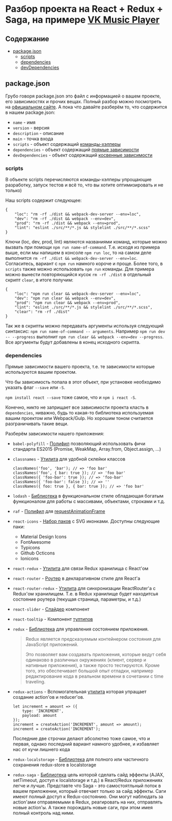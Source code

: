 # Разбор проекта на React + Redux + Saga, на примере [VK Music Player](http://vkmsc.com/)

## Содержание
* [package.json](#packagejson)
	* [scripts](#scripts)
	* [dependencies](#dependencies)
	* [devDependencies](#devDependencies)

## package.json
Грубо говоря package.json это файл с информацией о вашем проекте, его зависимостях и прочих вещах.
Полный разбор можно посмотреть на [официальном сайте](https://docs.npmjs.com/files/package.json).
А пока что давайте разберём то, что содержится в нашем package.json:

* `name` - имя
* `version` - версия
* `description` - описание
* `main` - точка входа
* `scripts` - объект содержащий [команды-хэлперы](#scripts)
* `dependencies` - объект содержащий [прямые зависимости](#dependencies)
* `devDependencies` - объект содержащий [косвенные зависимости](#devDependencies)

### scripts
В объекте scripts  перечисляются команды-хэлперы упрощающие разработку, запуск тестов и всё то, что вы хотите оптимизировать и не только)

Наш scripts содержит следующее:
```
{
	"loc": "rm -rf ./dist && webpack-dev-server --env=loc",
	"dev": "rm -rf ./dist && webpack --env=dev",
	"prod": "rm -rf ./dist && webpack --env=prod",
	"lint": "eslint ./src/**/*.js && stylelint ./src/**/*.scss"
}
```

Ключи (loc, dev, prod, lint) являются названиями команд, которые можно вызвать при помощи `npm run name-of-command`.
Т.е. исходя из примера выше, если мы напишем в консоле `npm run loc`, то на самом деле выполнится `rm -rf ./dist && webpack-dev-server --env=loc`.
Согласитесь, вариант с `npm run` намного короче и проще.
Более того, в `scripts` также можно использовать `npm run` команды.
Для примера можно вынести повторяющийся кусок `rm -rf ./dist` в отдельный скрипт `clear`, в итоге получим:

```
{
	"loc": "npm run clear && webpack-dev-server --env=loc",
	"dev": "npm run clear && webpack --env=dev",
	"prod": "npm run clear && webpack --env=prod",
	"lint": "eslint ./src/**/*.js && stylelint ./src/**/*.scss",
	"clear": "rm -rf ./dist"
}
```

Так же в скрипты можно передавать аргументы используя следующий синтаксис: `npm run name-of-command -- arguments`.
Например `npm run dev -- --progress` выполнит `npm run clear && webpack --env=dev --progress`.
Все аргументы будут добавлены в конец исходного скрипта.

### dependencies

Прямые зависимости вашего проекта, т.е. те зависимости которые используются вашим проектом.

Что бы зависимость попала в этот объект, при установке необходимо указать флаг `--save` или `-S`.

`npm install react --save` тоже самое, что и `npm i react -S`.

Конечно, никто не заприщает все зависимости проекта класть в `dependencies`, ниважно, будь то какая-то библиотека используемая вашим проектом или Webpack/Gulp.
Но хорошим тоном считается разграничивать такие вещи.

Разберём зависимости нашего приложения:

* `babel-polyfill` - [Полифил](https://babeljs.io/docs/usage/polyfill/) позволяющий использовать фичи стандарта ES2015 (Promise, WeakMap, Array.from, Object.assign, ...)

* `classnames` - [Утилита](https://github.com/JedWatson/classnames) для удобной склейки классов
	
	```
	classNames('foo', 'bar'); // => 'foo bar'
	classNames('foo', { bar: true }); // => 'foo bar'
	classNames({ 'foo-bar': true }); // => 'foo-bar'
	classNames({ 'foo-bar': false }); // => ''
	classNames({ foo: true }, { bar: true }); // => 'foo bar'
	```

* `lodash` - [Библиотека](https://lodash.com/docs/4.17.4) в функциональном стиле обладающая богатым функционалом для работы с массивами, объектами, строками и т.д.

* `raf` - [Полифил](https://github.com/chrisdickinson/raf) для [requestAnimationFrame](https://developer.mozilla.org/en-US/docs/Web/API/window/requestAnimationFrame)

* `react-icons` - [Набор паков](http://gorangajic.github.io/react-icons/) с SVG иконками. Доступны следующие паки:
	* Material Design Icons
	* FontAwesome
	* Typicons
	* Github Octicons
	* Ionicons

* `react-redux` - [Утилита](https://github.com/reactjs/react-redux) для связи Redux хранилища с React'ом

* `react-router` - [Роутер](https://github.com/ReactTraining/react-router) в декларативном стиле для React'а

* `react-router-redux` - [Утилита](https://github.com/reactjs/react-router-redux) для синхронизации ReactRouter'a с Redux'ом хранилищем. 
	Т.е. в Redux хранилище будет находитсья состояние роутера (текущая страница, параметры, и т.д.)

* `react-slider` - [Слайдер](https://github.com/mpowaga/react-slider) компонент

* `react-tooltip` - Компонент [тултипов](https://github.com/wwayne/react-tooltip)

* `redux` - [Библиотека](http://redux.js.org/) для управления состоянием приложения. 
	> Redux является предсказуемым контейнером состояния для JavaScript приложений.
	>
	> Это позволяет вам создавать приложения, которые ведут себя одинаково в различных окружениях (клиент, сервер и нативные приложения), а также просто тестируются. 
	> Кроме того, это обеспечивает большой опыт отладки, например редактирование кода в реальном времени в сочетании с time traveling.

* `redux-actions` - Вспомогательная [утилита](https://github.com/acdlite/redux-actions) которая упращает создание action'ов и reducer'ов.
	
	```
	let increment = amount => ({
		type: 'INCREMENT',
		payload: amount
	});
	increment = createAction('INCREMENT', amount => amount);
	increment = createAction('INCREMENT');
	```

	Последние две строчки делают абсолютно тоже самое, что и первая, однако последний вариант намного удобнее, и избавляет нас от кучи лишнего кода

* `redux-localstorage` - [Библиотека](https://github.com/elgerlambert/redux-localstorage) для полного или частичного сохранения redux-store в localstorage

* `redux-saga` - [Библиотека](https://redux-saga.github.io/redux-saga/) цель которой сделать сайд эффекты (AJAX, setTimeout, доступ к localstorage и т.д.) в React/Redux приложениях легче и лучше.
	Представте что Saga - это самостоятльный поток в вашем приложении, который отвечает только за сайд эффекты. 
	Саги имеют полный доступ к Redux-состоянию. 
	Они могут наблюдать за action'ами отправяемыми в Redux, реагировать на них, отправлять новые action'ы.
	А также порождать новые саги, при этом имея полный контроль над ними.  